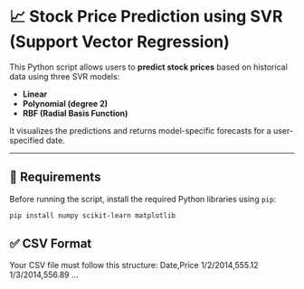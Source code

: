 # 📈 Stock Price Prediction using SVR (Support Vector Regression)

This Python script allows users to **predict stock prices** based on historical data using three SVR models:
- **Linear**
- **Polynomial (degree 2)**
- **RBF (Radial Basis Function)**

It visualizes the predictions and returns model-specific forecasts for a user-specified date.

---

## 🔧 Requirements

Before running the script, install the required Python libraries using `pip`:

```bash
pip install numpy scikit-learn matplotlib
```

## ✅ CSV Format
Your CSV file must follow this structure:
Date,Price
1/2/2014,555.12
1/3/2014,556.89
...

